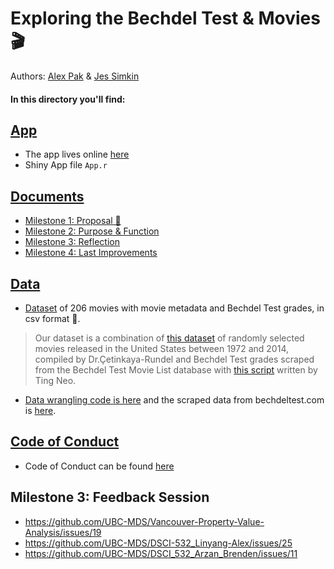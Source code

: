 # Exploring the Bechdel Test & Movies 🎬

Authors: <a href="https://github.com/pak-alex">Alex Pak</a>  & <a href="https://github.com/jessimk">Jes Simkin</a>

#### In this directory you'll find:


## <a href="https://github.com/UBC-MDS/DSCI-532_Alex-Jesica/tree/master/app">App</a>
- The app lives online <a href="https://jessimk.shinyapps.io/Exploring_the_Bechdel_Test/"> here </a>
- Shiny App file `App.r`

## <a href="https://github.com/UBC-MDS/DSCI-532_Alex-Jesica/tree/master/docs">Documents</a>

- <a href="https://github.com/UBC-MDS/DSCI-532_Alex-Jesica_Bechdel-Test/blob/master/docs/Proposal.md">Milestone 1: Proposal 🍿</a>
- <a href="https://github.com/UBC-MDS/DSCI-532_Alex-Jesica_Bechdel-Test/blob/master/docs/Purpose.md">Milestone 2: Purpose & Function</a>
- <a href="https://github.com/UBC-MDS/DSCI-532_Alex-Jesica_Bechdel-Test/blob/master/docs/Reflection.md">Milestone 3: Reflection</a>
- <a href="https://github.com/UBC-MDS/DSCI-532_Alex-Jesica_Bechdel-Test/blob/master/docs/Last_Improvements.md">Milestone 4: Last Improvements</a>

## <a href="https://github.com/UBC-MDS/DSCI-532_Alex-Jesica/tree/master/data">Data</a>

- <a href="https://github.com/UBC-MDS/DSCI-532_Alex-Jesica/blob/master/data/movies_rt_bechdel.csv"> Dataset</a> of 206 movies with movie metadata and Bechdel Test grades, in csv format 🎥.

> Our dataset is a combination of <a href="http://www2.stat.duke.edu/~mc301/data/movies.html">this dataset</a> of randomly selected movies released in the United States between 1972 and 2014, compiled by Dr.Çetinkaya-Rundel and Bechdel Test grades scraped from the Bechdel Test Movie List database with <a href="https://github.com/neokt/women-dialogue-box-office/blob/master/02-bechdel-scraping.ipynb">this script</a> written by Ting Neo.

- <a href="https://github.com/UBC-MDS/DSCI-532_Alex-Jesica_Bechdel-Test/blob/master/data/data_wrangling.md"> Data wrangling code is here</a> and the scraped data from bechdeltest.com is <a href="https://github.com/UBC-MDS/DSCI-532_Alex-Jesica_Bechdel-Test/blob/master/data/bechdel_db_scraped.csv">here</a>.

## <a href="https://github.com/UBC-MDS/DSCI-532_Alex-Jesica_Bechdel-Test/blob/master/CODE_OF_CONDUCT.md">Code of Conduct</a>
- Code of Conduct can be found <a href="https://github.com/UBC-MDS/DSCI-532_Alex-Jesica_Bechdel-Test/blob/master/CODE_OF_CONDUCT.md">here</a>

## Milestone 3: Feedback Session
- https://github.com/UBC-MDS/Vancouver-Property-Value-Analysis/issues/19
- https://github.com/UBC-MDS/DSCI-532_Linyang-Alex/issues/25
- https://github.com/UBC-MDS/DSCI_532_Arzan_Brenden/issues/11

